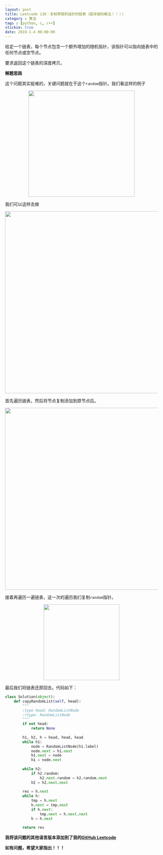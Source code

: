 ```yaml
---
layout: post
title: Leetcode 138：复制带随机指针的链表（超详细的解法！！！）
category : 算法
tags : [python, c, c++]
stickie: true
date: 2019-1-4 00:00:00
---
```


给定一个链表，每个节点包含一个额外增加的随机指针，该指针可以指向链表中的任何节点或空节点。

要求返回这个链表的深度拷贝。 

**解题思路**

这个问题其实挺难的，关键问题就在于这个`random`指针。我们看这样的例子

<center class="half">
    <img src="https://raw.githubusercontent.com/wiki/luliyucoordinate/ImageBed/138/2019_1_4_1.png" width="350">
</center>

我们可以这样去做

<center class="half">
    <img src="https://raw.githubusercontent.com/wiki/luliyucoordinate/ImageBed/138/2019_1_4_2.png" width="600">
</center>

首先遍历链表，然后将节点复制添加到原节点后。

<center class="half">
    <img src="https://raw.githubusercontent.com/wiki/luliyucoordinate/ImageBed/138/2019_1_4_3.png" width="600">
</center>

接着再遍历一遍链表，这一次的遍历我们复制`random`指针。

<center class="half">
    <img src="https://raw.githubusercontent.com/wiki/luliyucoordinate/ImageBed/138/2019_1_4_4.png" width="250">
</center>

最后我们将链表还原回去。代码如下：

```python
class Solution(object):
    def copyRandomList(self, head):
        """
        :type head: RandomListNode
        :rtype: RandomListNode
        """
        if not head:
            return None
        
        h1, h2, h = head, head, head
        while h1:
            node = RandomListNode(h1.label)
            node.next = h1.next 
            h1.next = node
            h1 = node.next
            
        while h2:
            if h2.random:
                h2.next.random = h2.random.next
            h2 = h2.next.next
            
        res = h.next
        while h:
            tmp = h.next
            h.next = tmp.next
            if h.next:
                tmp.next = h.next.next
            h = h.next
            
        return res
```


**我将该问题的其他语言版本添加到了我的[GitHub Leetcode](https://github.com/luliyucoordinate/Leetcode)**

**如有问题，希望大家指出！！！**